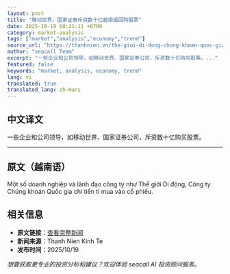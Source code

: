 ```yaml
---
layout: post
title: "移动世界、国家证券斥资数十亿越南盾回购股票"
date: 2025-10-19 08:21:11 +0700
category: market-analysis
tags: ["market","analysis","economy","trend"]
source_url: "https://thanhnien.vn/the-gioi-di-dong-chung-khoan-quoc-gia-chi-tien-ti-gom-co-phieu-185251019082027255.htm"
author: "seacall Team"
excerpt: "一些企业和公司领导，如移动世界、国家证券公司，斥资数十亿购买股票。..."
featured: false
keywords: "market, analysis, economy, trend"
lang: vi
translated: true
translated_lang: zh-Hans
---
```


## 中文译文

一些企业和公司领导，如移动世界、国家证券公司，斥资数十亿购买股票。

---

## 原文（越南语）

Một số doanh nghiệp v&agrave; l&atilde;nh đạo c&ocirc;ng ty như Thế giới Di động, C&ocirc;ng ty Chứng kho&aacute;n Quốc gia chi tiền tỉ mua v&agrave;o cổ phiếu.

## 相关信息

- **原文链接**：[查看完整新闻](https://thanhnien.vn/the-gioi-di-dong-chung-khoan-quoc-gia-chi-tien-ti-gom-co-phieu-185251019082027255.htm)
- **新闻来源**：Thanh Nien Kinh Te
- **发布时间**：2025/10/19

*想要获取更专业的投资分析和建议？欢迎体验 seacall AI 投资顾问服务。*